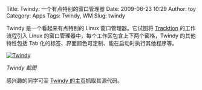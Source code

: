 Title: Twindy: 一个有点特别的窗口管理器
Date: 2009-06-23 10:29
Author: toy
Category: Apps
Tags: Twindy, WM
Slug: twindy

Twindy 是一个看起来有点特别的 Linux 窗口管理器。它试图将
[Tracktion](http://www.rawmaterialsoftware.com/tracktion) 的工作流程引入
Linux 的窗口管理器中，每个工作区包含上下两个窗格，Twindy 的其他特性包括
Tab 化的标签、界面颜色可定制、能在启动时执行其他程序等。

[![Twindy](http://i.linuxtoy.org/images/2009/06/twindy-thumb.png)](http://i.linuxtoy.org/images/2009/06/twindy.png)

*Twindy 截图*

感兴趣的同学可至 [Twindy
的主页](http://www.niallmoody.com/twindy/download.htm)抓取其源代码。
